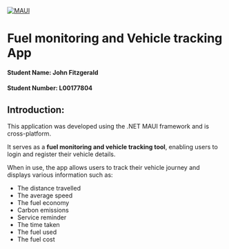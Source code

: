 [![MAUI](https://github.com/johnefitz/L00177804_Project/actions/workflows/dotnet.yml/badge.svg)](https://github.com/johnefitz/L00177804_Project/actions/workflows/dotnet.yml)

# Fuel monitoring and Vehicle tracking App

#### Student Name: **John Fitzgerald**
#### Student Number: **L00177804**


## Introduction:

This application was developed using the .NET MAUI framework and is cross-platform. 

It serves as a **fuel monitoring and vehicle tracking tool**, enabling users to login and register their vehicle details.

When in use, the app allows users to track their vehicle journey and displays various information such as:

- The distance travelled
- The average speed
- The fuel economy
- Carbon emissions
- Service reminder
- The time taken
- The fuel used
- The fuel cost



